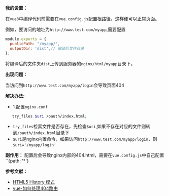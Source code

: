 **我的设置：**

在`vue3`中编译代码前需要在`vue.config.js`配置根路径，这样便可以正常页面。

例如，要访问的地址为`http://www.test.com/myapp`,需要配置
```js
module.exports = {
  publicPath: "/myapp/",
  outputDir: 'dist',// 编译后文件目录
};
```

将编译后的文件夹`dist`上传到服务器的`nginx/html/myapp`目录下，

**出现问题：**

当访问到`http://www.test.com/myapp/login`会导致页面404

**解决办法:**
 - 1.配置`nginx.conf`
 ```bash
    try_files $uri /oauth/index.html;
 ```
- `try_files`检索文件是否存在，先检查`$uri`,如果不存在对应的文件则转到`/oauth/index.html`目录下
- `$uri`是nginx内置命令，如果访问`http://www.test.com/myapp/login`，则`$uri='/myapp/login'`

**副作用：**
配置后会导致nginx内部的404.html，需要在`vue.comfig.js`中自己配置``{path: '*'}

 **参考文献：**
 - [HTML5 History 模式](https://router.vuejs.org/zh/guide/essentials/history-mode.html#nginx)
 - [vue-如何处理404路由](https://router.vuejs.org/zh/guide/essentials/dynamic-matching.html#%E6%8D%95%E8%8E%B7%E6%89%80%E6%9C%89%E8%B7%AF%E7%94%B1%E6%88%96-404-not-found-%E8%B7%AF%E7%94%B1)

